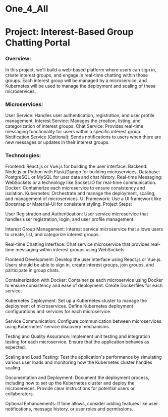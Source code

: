 # One_4_All

<h1>Project: Interest-Based Group Chatting Portal</h1>

### Overview:
In this project, we'll build a web-based platform where users can sign in, create interest groups, and engage in real-time chatting within those groups. Each interest group will be managed by a microservice, and Kubernetes will be used to manage the deployment and scaling of these microservices.

### Microservices:

User Service: Handles user authentication, registration, and user profile management.
Interest Service: Manages the creation, listing, and categorization of interest groups.
Chat Service: Provides real-time messaging functionality for users within a specific interest group.
Notification Service (Optional): Sends notifications to users when there are new messages or updates in their interest groups.

### Technologies:

Frontend: React.js or Vue.js for building the user interface.
Backend: Node.js or Python with Flask/Django for building microservices.
Database: PostgreSQL or MySQL for user data and chat history.
Real-time Messaging: WebSockets or a technology like Socket.IO for real-time communication.
Docker: Containerize each microservice to ensure consistency and isolation.
Kubernetes: Orchestrate and manage the deployment, scaling, and management of microservices.
UI Framework: Use a UI framework like Bootstrap or Material-UI for consistent styling.
Project Steps:

User Registration and Authentication:
User service microservice that handles user registration, login, and user profile management.

Interest Group Management:
Interest service microservice that allows users to create, list, and categorize interest groups.

Real-time Chatting Interface:
Chat service microservice that provides real-time messaging within interest groups using WebSockets.

Frontend Development:
Develop the user interface using React.js or Vue.js. Users should be able to sign in, create interest groups, join groups, and participate in group chats.

Containerization with Docker:
Containerize each microservice using Docker to ensure consistency and ease of deployment. Create Dockerfiles for each service.

Kubernetes Deployment:
Set up a Kubernetes cluster to manage the deployment of microservices. Define Kubernetes deployment configurations and services for each microservice.

Service Communication:
Configure communication between microservices using Kubernetes' service discovery mechanisms.

Testing and Quality Assurance:
Implement unit testing and integration testing for each microservice. Ensure that the application behaves as expected.

Scaling and Load Testing:
Test the application's performance by simulating various user loads and monitoring how the Kubernetes cluster handles scaling.

Documentation and Deployment:
Document the deployment process, including how to set up the Kubernetes cluster and deploy the microservices. Provide clear instructions for potential users or collaborators.

Optional Enhancements:
If time allows, consider adding features like user notifications, message history, or user roles and permissions.
